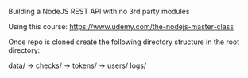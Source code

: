 Building a NodeJS REST API with no 3rd party modules

Using this course: https://www.udemy.com/the-nodejs-master-class

Once repo is cloned create the following directory structure in the root directory:

data/
  -> checks/
  -> tokens/
  -> users/
logs/